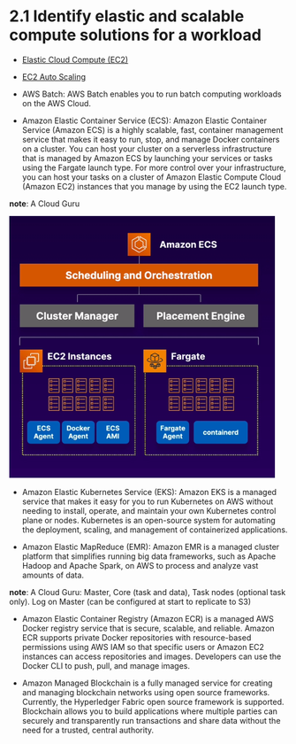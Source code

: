 # 2.1 Identify elastic and scalable compute solutions for a workload

* [Elastic Cloud Compute (EC2)](ec2)

* [EC2 Auto Scaling](ec2-auto-scaling)

* AWS Batch: AWS Batch enables you to run batch computing workloads on the AWS Cloud.

* Amazon Elastic Container Service (ECS): Amazon Elastic Container Service (Amazon ECS) is a highly scalable, fast, container management service that makes it easy to run, stop, and manage Docker containers on a cluster. You can host your cluster on a serverless infrastructure that is managed by Amazon ECS by launching your services or tasks using the Fargate launch type. For more control over your infrastructure, you can host your tasks on a cluster of Amazon Elastic Compute Cloud (Amazon EC2) instances that you manage by using the EC2 launch type.

**note**: A Cloud Guru

![ECS](ecs.png)

* Amazon Elastic Kubernetes Service (EKS): Amazon EKS is a managed service that makes it easy for you to run Kubernetes on AWS without needing to install, operate, and maintain your own Kubernetes control plane or nodes. Kubernetes is an open-source system for automating the deployment, scaling, and management of containerized applications.

* Amazon Elastic MapReduce (EMR): Amazon EMR is a managed cluster platform that simplifies running big data frameworks, such as Apache Hadoop and Apache Spark, on AWS to process and analyze vast amounts of data.

**note**: A Cloud Guru: Master, Core (task and data), Task nodes (optional task only). Log on Master (can be configured at start to replicate to S3)

* Amazon Elastic Container Registry (Amazon ECR) is a managed AWS Docker registry service that is secure, scalable, and reliable. Amazon ECR supports private Docker repositories with resource-based permissions using AWS IAM so that specific users or Amazon EC2 instances can access repositories and images. Developers can use the Docker CLI to push, pull, and manage images.

* Amazon Managed Blockchain is a fully managed service for creating and managing blockchain networks using open source frameworks. Currently, the Hyperledger Fabric open source framework is supported. Blockchain allows you to build applications where multiple parties can securely and transparently run transactions and share data without the need for a trusted, central authority.